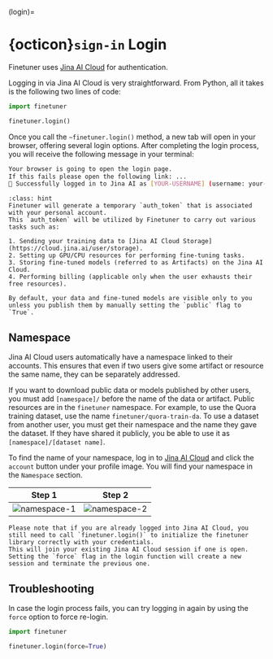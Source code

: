 (login)=
# {octicon}`sign-in` Login

Finetuner uses [Jina AI Cloud](https://cloud.jina.ai/) for authentication.

Logging in via Jina AI Cloud is very straightforward.
From Python, all it takes is the following two lines of code:

```python
import finetuner

finetuner.login()
```

Once you call the `~finetuner.login()` method,
a new tab will open in your browser, offering several login options.
After completing the login process, you will receive the following message in your terminal:

```bash
Your browser is going to open the login page.
If this fails please open the following link: ...
🔐 Successfully logged in to Jina AI as [YOUR-USERNAME] (username: your-username)!
```

```{admonition} What happens when I login?
:class: hint
Finetuner will generate a temporary `auth_token` that is associated with your personal account.
This `auth_token` will be utilized by Finetuner to carry out various tasks such as:

1. Sending your training data to [Jina AI Cloud Storage](https://cloud.jina.ai/user/storage).
2. Setting up GPU/CPU resources for performing fine-tuning tasks.
3. Storing fine-tuned models (referred to as Artifacts) on the Jina AI Cloud.
4. Performing billing (applicable only when the user exhausts their free resources).

By default, your data and fine-tuned models are visible only to you unless you publish them by manually setting the `public` flag to `True`.
```

## Namespace

Jina AI Cloud users automatically have a namespace linked to their accounts.
This ensures that even if two users give some artifact or resource the same name,
they can be separately addressed.

If you want to download public data or models published by other users,
you must add `[namespace]/` before the name of the data or artifact.
Public resources are in the `finetuner` namespace.
For example, to use the Quora training dataset, use the name  `finetuner/quora-train-da`.
To use a dataset from another user,
you must get their namespace and the name they gave the dataset.
If they have shared it publicly, you be able to use it as `[namespace]/[dataset name]`.

To find the name of your namespace,
log in to [Jina AI Cloud](https://cloud.jina.ai/) and click the `account` button under your profile image.
You will find your namespace in the `Namespace` section.


Step 1             |  Step 2
:-------------------------:|:-------------------------:
![namespace-1](https://user-images.githubusercontent.com/9794489/233982646-9476b885-89a9-45e4-9dd7-eea9127afb4c.jpeg)  |  ![namespace-2](https://user-images.githubusercontent.com/9794489/233982661-25a840a0-6812-4752-96b2-6c692dbf0ead.jpeg)

```{admonition}
Please note that if you are already logged into Jina AI Cloud, you still need to call `finetuner.login()` to initialize the finetuner library correctly with your credentials.
This will join your existing Jina AI Cloud session if one is open. Setting the `force` flag in the login function will create a new session and terminate the previous one.
```

## Troubleshooting

In case the login process fails,
you can try logging in again by using the `force` option to force re-login.

```python
import finetuner

finetuner.login(force=True)
```
